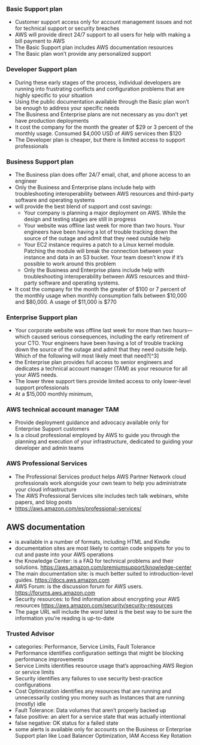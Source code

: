 ### Basic Support plan
- Customer support access only for account management issues and not for technical support or security breaches
- AWS will provide direct 24/7 support to all users for help with making a bill payment to AWS
- The Basic Support plan includes AWS documentation resources
- The Basic plan won’t provide any personalized support

### Developer Support plan
- During these early stages of the process, individual developers are running into frustrating conflicts and configuration problems that are highly specific to your situation
- Using the public documentation available through the Basic plan won’t be enough to address your specific needs
- The Business and Enterprise plans are not necessary as you don’t yet have production deployments
- It cost the company for the month the greater of $29 or 3 percent of the monthly usage. Consumed $4,000 USD of AWS services then $120
- The Developer plan is cheaper, but there is limited access to support professionals

### Business Support plan
- The Business plan does offer 24/7 email, chat, and phone access to an engineer
- Only the Business and Enterprise plans include help with troubleshooting interoperability between AWS resources and third-party software and operating systems
- will provide the best blend of support and cost savings:
    - Your company is planning a major deployment on AWS. While the design and testing stages are still in progress
    - Your website was offline last week for more than two hours. Your engineers have been having a lot of trouble tracking down the source of the outage and admit that they need outside help
    - Your EC2 instance requires a patch to a Linux kernel module. Patching the module will break the connection between your instance and data in an S3 bucket. Your team doesn’t know if it’s possible to work around this problem
    - Only the Business and Enterprise plans include help with troubleshooting interoperability between AWS resources and third-party software and operating systems.
- It cost the company for the month the greater of $100 or 7 percent of the monthly usage when monthly consumption falls between $10,000 and $80,000. A usage of $11,000 is $770

### Enterprise Support plan
- Your corporate website was offline last week for more than two hours—which caused serious consequences, including the early retirement of your CTO. Your engineers have been having a lot of trouble tracking down the source of the outage and admit that they need outside help. Which of the following will most likely meet that need?[^3]
- the Enterprise plan provides full access to senior engineers and dedicates a technical account manager (TAM) as your resource for all your AWS needs.
- The lower three support tiers provide limited access to only lower-level support professionals
- At a $15,000 monthly minimum,

### AWS technical account manager TAM
- Provide deployment guidance and advocacy available only for Enterprise Support customers
- Is a cloud professional employed by AWS to guide you through the planning and execution of your infrastructure, dedicated to guiding your developer and admin teams

### AWS Professional Services
- The Professional Services product helps AWS Partner Network cloud professionals work alongside your own team to help you administrate your cloud infrastructure
- The AWS Professional Services site includes tech talk webinars, white papers, and blog posts
- https://aws.amazon.com/es/professional-services/

## AWS documentation
- is available in a number of formats, including HTML and Kindle
- documentation sites are most likely to contain code snippets for you to cut and paste into your AWS operations
- the Knowledge Center: is a FAQ for technical problems and their solutions. https://aws.amazon.com/premiumsupport/knowledge-center
- The main documentation site: is much better suited to introduction-level guides. https://docs.aws.amazon.com
- AWS Forum: is the discussion forum for AWS users. https://forums.aws.amazon.com
- Security resources: to find information about encrypting your AWS resources https://aws.amazon.com/security/security-resources
- The page URL will include the word latest is the best way to be sure the information you’re reading is up-to-date

### Trusted Advisor 
- categories: Performance, Service Limits, Fault Tolerance
- Performance identifies configuration settings that might be blocking performance improvements
- Service Limits identifies resource usage that’s approaching AWS Region or service limits
- Security identifies any failures to use security best-practice configurations
- Cost Optimization identifies any resources that are running and unnecessarily costing you money such as Instances that are running (mostly) idle
- Fault Tolerance: Data volumes that aren’t properly backed up
- false positive: an alert for a service state that was actually intentional
- false negative: OK status for a failed state
- some alerts is available only for accounts on the Business or Enterprise Support plan like Load Balancer Optimization, IAM Access Key Rotation
